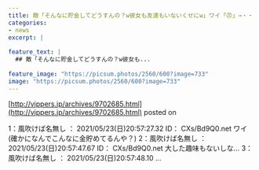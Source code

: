 ```yaml
---
title: 敵「そんなに貯金してどうすんの？w彼女も友達もいないくせにw」ワイ「😠」→・・・
categories:
- news
excerpt: |
  
feature_text: |
  ## 敵「そんなに貯金してどうすんの？w彼女も...
  
feature_image: "https://picsum.photos/2560/600?image=733"
image: "https://picsum.photos/2560/600?image=733"
---
```


[http://vippers.jp/archives/9702685.html](http://vippers.jp/archives/9702685.html)
posted on 

<!--more-->

1：風吹けば名無し ： 2021/05/23(日)20:57:27.32 ID： CXs/Bd9Q0.net ワイ(確かになんでこんなに金貯めてるんや？) 2：風吹けば名無し ： 2021/05/23(日)20:57:47.67 ID： CXs/Bd9Q0.net 大した趣味もないしな… 3：風吹けば名無し ： 2021/05/23(日)20:57:48.10 ...
